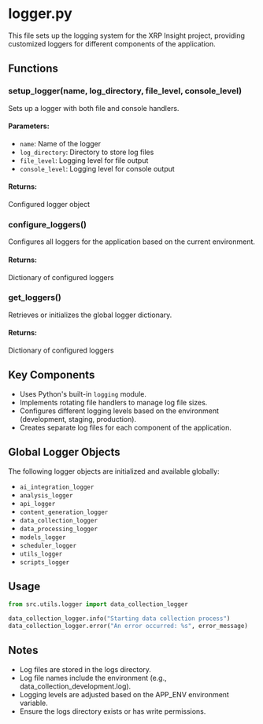 # logger.py

This file sets up the logging system for the XRP Insight project, providing customized loggers for different components of the application.

## Functions

### setup_logger(name, log_directory, file_level, console_level)

Sets up a logger with both file and console handlers.

#### Parameters:
- `name`: Name of the logger
- `log_directory`: Directory to store log files
- `file_level`: Logging level for file output
- `console_level`: Logging level for console output

#### Returns:
Configured logger object

### configure_loggers()

Configures all loggers for the application based on the current environment.

#### Returns:
Dictionary of configured loggers

### get_loggers()

Retrieves or initializes the global logger dictionary.

#### Returns:
Dictionary of configured loggers

## Key Components

- Uses Python's built-in `logging` module.
- Implements rotating file handlers to manage log file sizes.
- Configures different logging levels based on the environment (development, staging, production).
- Creates separate log files for each component of the application.

## Global Logger Objects

The following logger objects are initialized and available globally:
- `ai_integration_logger`
- `analysis_logger`
- `api_logger`
- `content_generation_logger`
- `data_collection_logger`
- `data_processing_logger`
- `models_logger`
- `scheduler_logger`
- `utils_logger`
- `scripts_logger`

## Usage

```python
from src.utils.logger import data_collection_logger

data_collection_logger.info("Starting data collection process")
data_collection_logger.error("An error occurred: %s", error_message)
```

## Notes

- Log files are stored in the logs directory.
- Log file names include the environment (e.g., data_collection_development.log).
- Logging levels are adjusted based on the APP_ENV environment variable.
- Ensure the logs directory exists or has write permissions.